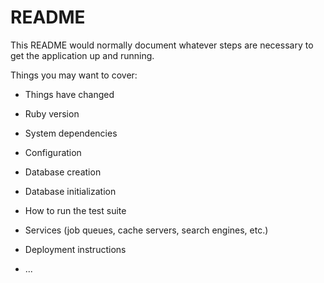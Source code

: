 # README

This README would normally document whatever steps are necessary to get the
application up and running.

Things you may want to cover:

* Things have changed

* Ruby version

* System dependencies

* Configuration

* Database creation

* Database initialization

* How to run the test suite

* Services (job queues, cache servers, search engines, etc.)

* Deployment instructions

* ...
